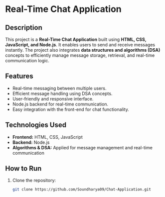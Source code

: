# Real-Time Chat Application

## Description
This project is a **Real-Time Chat Application** built using **HTML, CSS, JavaScript, and Node.js**. It enables users to send and receive messages instantly. 
The project also integrates **data structures and algorithms (DSA)** concepts to efficiently manage message storage, retrieval, and real-time communication logic.

## Features
- Real-time messaging between multiple users.
- Efficient message handling using DSA concepts.
- User-friendly and responsive interface.
- Node.js backend for real-time communication.
- Easy integration with the front-end for chat functionality.

## Technologies Used
- **Frontend:** HTML, CSS, JavaScript
- **Backend:** Node.js
- **Algorithms & DSA:** Applied for message management and real-time communication

## How to Run
1. Clone the repository:
   ```bash
   git clone https://github.com/Soundharya09/Chat-Application.git
